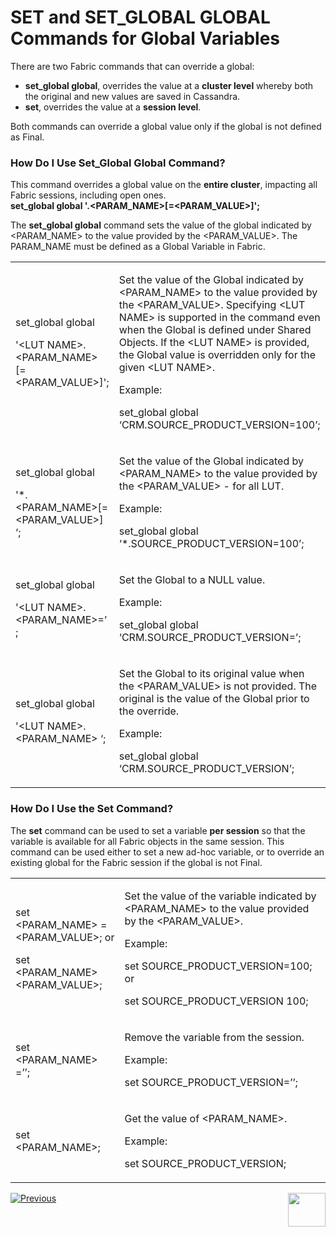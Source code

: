 # SET and SET_GLOBAL GLOBAL Commands for Global Variables 

There are two Fabric commands that can override a global:

* **set_global global**, overrides the value at a **cluster level** whereby both the original and new values are saved in Cassandra.
* **set**, overrides the value at a **session level**.

Both commands can override a global value only if the global is not defined as Final.

### How Do I Use Set_Global Global Command?

This command overrides a global value on the **entire cluster**, impacting all Fabric sessions, including open ones.\
**set_global global '<LUT NAME>.<PARAM_NAME>[=<PARAM_VALUE>]';**

The **set_global global** command sets the value of the global indicated by <PARAM_NAME> to the value provided by the <PARAM_VALUE>. The PARAM_NAME must be defined as a Global Variable in Fabric.

<table>
<tbody>
<tr>
<td width="300pxl">
<p>set_global global</p>
<p>'&lt;LUT NAME&gt;.&lt;PARAM_NAME&gt; [=&lt;PARAM_VALUE&gt;]';</p>
</td>
<td width="600pxl">
<p>Set the value of the Global indicated by &lt;PARAM_NAME&gt; to the value provided by the &lt;PARAM_VALUE&gt;. Specifying &lt;LUT NAME&gt; is supported in the command even when the Global is defined under Shared Objects. If the &lt;LUT NAME&gt; is provided, the Global value is overridden only for the given &lt;LUT NAME&gt;.</p>
<p>Example:</p>
<p>set_global global &lsquo;CRM.SOURCE_PRODUCT_VERSION=100&rsquo;;</p>
</td>
</tr>
<tr>
<td width="234">
<p>set_global global</p>
<p>'*.&lt;PARAM_NAME&gt;[=&lt;PARAM_VALUE&gt;] &lsquo;;</p>
</td>
<td width="319">
<p>Set the value of the Global indicated by &lt;PARAM_NAME&gt; to the value provided by the &lt;PARAM_VALUE&gt; - for all LUT.</p>
<p>Example:</p>
<p>set_global global &lsquo;*.SOURCE_PRODUCT_VERSION=100&rsquo;;</p>
</td>
</tr>
<tr>
<td width="234">
<p>set_global global</p>
<p>'&lt;LUT NAME&gt;.&lt;PARAM_NAME&gt;=&rsquo; ;</p>
</td>
<td width="319">
<p>Set the Global to a NULL value.</p>
<p>Example:</p>
<p>set_global global &lsquo;CRM.SOURCE_PRODUCT_VERSION=&rsquo;;</p>
</td>
</tr>
<tr>
<td width="234">
<p>set_global global</p>
<p>'&lt;LUT NAME&gt;.&lt;PARAM_NAME&gt; &lsquo;;</p>
</td>
<td width="319">
<p>Set the Global to its original value when the &lt;PARAM_VALUE&gt; is not provided. The original is the value of the Global prior to the override.</p>
<p>Example:</p>
<p>set_global global &lsquo;CRM.SOURCE_PRODUCT_VERSION&rsquo;;</p>
</td>
</tr>
</tbody>
</table>

### How Do I Use the Set Command?

The **set** command can be used to set a variable **per session** so that the variable is available for all Fabric objects in the same session. This command can be used either to set a new ad-hoc variable, or to override an existing global for the Fabric session if the global is not Final.

<table>
<tbody>
<tr>
<td width="300pxl">
<p>set &lt;PARAM_NAME&gt; =&lt;PARAM_VALUE&gt;; or</p>
<p>set &lt;PARAM_NAME&gt;&nbsp; &lt;PARAM_VALUE&gt;;</p>
</td>
<td width="600pxl">
<p>Set the value of the variable indicated by &lt;PARAM_NAME&gt; to the value provided by the &lt;PARAM_VALUE&gt;.</p>
<p>Example:</p>
<p>set SOURCE_PRODUCT_VERSION=100; or</p>
<p>set SOURCE_PRODUCT_VERSION 100;</p>
</td>
</tr>
<tr>
<td width="234">
<p>set &lt;PARAM_NAME&gt; =&rsquo;&rsquo;;</p>
</td>
<td width="319">
<p>Remove the variable from the session.</p>
<p>Example:</p>
<p>set SOURCE_PRODUCT_VERSION=&rsquo;&rsquo;;</p>
</td>
</tr>
<tr>
<td width="234">
<p>set &lt;PARAM_NAME&gt;;</p>
</td>
<td width="319">
<p>Get the value of &lt;PARAM_NAME&gt;.</p>
<p>Example:</p>
<p>set SOURCE_PRODUCT_VERSION;</p>
</td>
</tr>
</tbody>
</table>



[![Previous](/articles/images/Previous.png)](/articles/08_globals/02_globals_use_cases.md)[<img align="right" width="60" height="54" src="/articles/images/Next.png">](/articles/08_globals/04_globals_code_examples.md)


